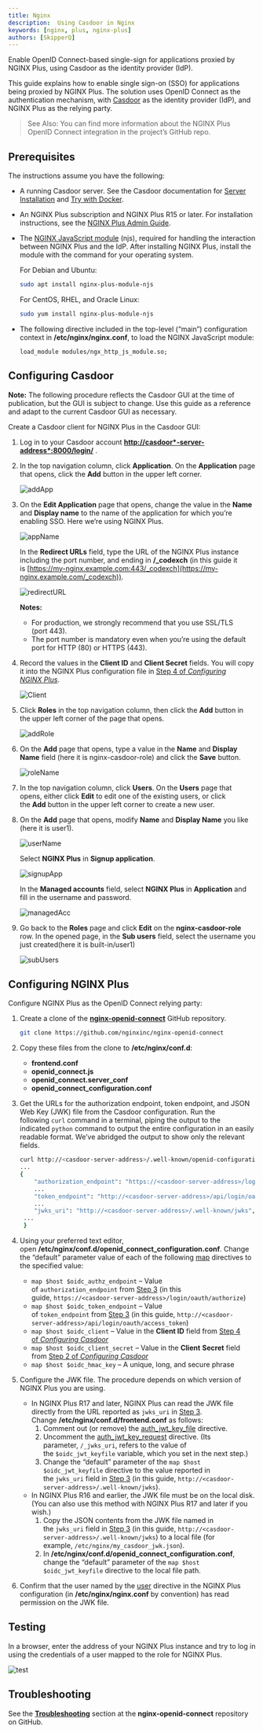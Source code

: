 ```yaml
---
title: Nginx
description:  Using Casdoor in Nginx
keywords: [nginx, plus, nginx-plus]
authors: [SkipperQ]
---
```


Enable OpenID Connect-based single-sign for applications proxied by NGINX Plus, using Casdoor as the identity provider (IdP).

This guide explains how to enable single sign-on (SSO) for applications being proxied by NGINX Plus. The solution uses OpenID Connect as the authentication mechanism, with [Casdoor](https://casdoor.org/) as the identity provider (IdP), and NGINX Plus as the relying party.

> See Also: You can find more information about the NGINX Plus OpenID Connect integration in the project’s GitHub repo.

## Prerequisites

The instructions assume you have the following:

- A running Casdoor server. See the Casdoor documentation for [Server Installation](https://casdoor.org/docs/basic/server-installation) and [Try with Docker](https://casdoor.org/docs/basic/try-with-docker).
- An NGINX Plus subscription and NGINX Plus R15 or later. For installation instructions, see the [NGINX Plus Admin Guide](https://docs.nginx.com/nginx/admin-guide/installing-nginx/installing-nginx-plus/).
- The [NGINX JavaScript module](https://www.nginx.com/blog/introduction-nginscript/) (njs), required for handling the interaction between NGINX Plus and the IdP. After installing NGINX Plus, install the module with the command for your operating system.

    For Debian and Ubuntu:

    ```bash
    sudo apt install nginx-plus-module-njs
    ```

    For CentOS, RHEL, and Oracle Linux:

    ```bash
    sudo yum install nginx-plus-module-njs
    ```

- The following directive included in the top-level (“main”) configuration context in **/etc/nginx/nginx.conf**, to load the NGINX JavaScript module:

    `load_module modules/ngx_http_js_module.so;`

## Configuring Casdoor

**Note:** The following procedure reflects the Casdoor GUI at the time of publication, but the GUI is subject to change. Use this guide as a reference and adapt to the current Casdoor GUI as necessary.

Create a Casdoor client for NGINX Plus in the Casdoor GUI:

1. Log in to your Casdoor account **<http://casdoor*-server-address*:8000/login/>** .
2. In the top navigation column, click **Application**. On the **Application** page that opens, click the **Add** button in the upper left corner.

    ![addApp](/img/integration/C++/NGINX_Plus/addApp.png)

3. On the **Edit Application** page that opens, change the value in the **Name** and **Display name** to the name of the application for which you’re enabling SSO. Here we’re using NGINX Plus.

    ![appName](/img/integration/C++/NGINX_Plus/appName.png)

    In the **Redirect URLs** field, type the URL of the NGINX Plus instance including the port number, and ending in **/_codexch** (in this guide it is [https://my-nginx.example.com:443/_codexch](https://my-nginx.example.com/_codexch)).

    ![redirectURL](/img/integration/C++/NGINX_Plus/redirectURL.png)

    **Notes:**

    - For production, we strongly recommend that you use SSL/TLS (port 443).
    - The port number is mandatory even when you’re using the default port for HTTP (80) or HTTPS (443).
4. Record the values in the **Client ID** and **Client Secret** fields. You will copy it into the NGINX Plus configuration file in [Step 4 of *Configuring NGINX Plus*](#jump1).<span id="jump3"></span>

    ![Client](/img/integration/C++/NGINX_Plus/Client.png)

5. Click **Roles** in the top navigation column, then click the **Add** button in the upper left corner of the page that opens.

    ![addRole](/img/integration/C++/NGINX_Plus/addRole.png)

6. On the **Add** page that opens, type a value in the **Name** and **Display Name** field (here it is nginx-casdoor-role) and click the **Save** button.

    ![roleName](/img/integration/C++/NGINX_Plus/roleName.png)

7. In the top navigation column, click **Users**. On the **Users** page that opens, either click **Edit** to edit one of the existing users, or click the **Add** button in the upper left corner to create a new user.
8. On the **Add** page that opens, modify **Name** and **Display Name** you like (here it is user1).

    ![userName](/img/integration/C++/NGINX_Plus/userName.png)

    Select **NGINX Plus** in **Signup application**.

    ![signupApp](/img/integration/C++/NGINX_Plus/signupApp.png)

    In the **Managed accounts** field, select **NGINX Plus** in **Application** and fill in the username and password.

    ![managedAcc](/img/integration/C++/NGINX_Plus/managedAcc.png)

9. Go back to the **Roles** page and click **Edit** on the **nginx-casdoor-role** row. In the opened page, in the **Sub users** field, select the username you just created(here it is built-in/user1)

    ![subUsers](/img/integration/C++/NGINX_Plus/subUsers.png)

## Configuring NGINX Plus

Configure NGINX Plus as the OpenID Connect relying party:

1. Create a clone of the **[nginx-openid-connect](https://github.com/nginxinc/nginx-openid-connect)** GitHub repository.

    ```bash
    git clone https://github.com/nginxinc/nginx-openid-connect
    ```

2. Copy these files from the clone to **/etc/nginx/conf.d**:
    - **frontend.conf**
    - **openid_connect.js**
    - **openid_connect.server_conf**
    - **openid_connect_configuration.conf**
3. Get the URLs for the authorization endpoint, token endpoint, and JSON Web Key (JWK) file from the Casdoor configuration. Run the following `curl` command in a terminal, piping the output to the indicated `python` command to output the entire configuration in an easily readable format. We’ve abridged the output to show only the relevant fields. <span id="jump1"></span>

    ```bash
    curl http://<casdoor-server-address>/.well-known/openid-configuration | python -m json.tool
    ...
    {
        "authorization_endpoint": "https://<casdoor-server-address>/login/oauth/authorize",
        ...
        "token_endpoint": "http://<casdoor-server-address>/api/login/oauth/access_token",
        ...
        "jwks_uri": "http://<casdoor-server-address>/.well-known/jwks",
     ...
     }
    
    ```

4. Using your preferred text editor, open **/etc/nginx/conf.d/openid_connect_configuration.conf**. Change the “default” parameter value of each of the following [map](https://nginx.org/en/docs/http/ngx_http_map_module.html#map) directives to the specified value:<span id="jump2"></span>
    - `map $host $oidc_authz_endpoint` – Value of `authorization_endpoint` from [Step 3](#jump1) (in this guide, `https://<casdoor-server-address>/login/oauth/authorize`)
    - `map $host $oidc_token_endpoint` – Value of `token_endpoint` from [Step 3](#jump1) (in this guide, `http://<casdoor-server-address>/api/login/oauth/access_token`)
    - `map $host $oidc_client` – Value in the **Client ID** field from [Step 4 of *Configuring Casdoor*](#jump3)
    - `map $host $oidc_client_secret` – Value in the **Client** **Secret** field from [Step 2 of *Configuring Casdoor*](#jump3)
    - `map $host $oidc_hmac_key` – A unique, long, and secure phrase
5. Configure the JWK file. The procedure depends on which version of NGINX Plus you are using.
    - In NGINX Plus R17 and later, NGINX Plus can read the JWK file directly from the URL reported as `jwks_uri` in [Step 3](#jump2). Change **/etc/nginx/conf.d/frontend.conf** as follows:
        1. Comment out (or remove) the [auth_jwt_key_file](http://nginx.org/en/docs/http/ngx_http_auth_jwt_module.html#auth_jwt_key_file) directive.
        2. Uncomment the [auth_jwt_key_request](http://nginx.org/en/docs/http/ngx_http_auth_jwt_module.html#auth_jwt_key_request) directive. (Its parameter, `/_jwks_uri`, refers to the value of the `$oidc_jwt_keyfile` variable, which you set in the next step.)
        3. Change the “default” parameter of the `map $host $oidc_jwt_keyfile` directive to the value reported in the `jwks_uri` field in [Step 3](#jump2) (in this guide, `http://<casdoor-server-address>/.well-known/jwks`).
    - In NGINX Plus R16 and earlier, the JWK file must be on the local disk. (You can also use this method with NGINX Plus R17 and later if you wish.)
        1. Copy the JSON contents from the JWK file named in the `jwks_uri` field in [Step 3](#jump2) (in this guide, `http://<casdoor-server-address>/.well-known/jwks`) to a local file (for example, `/etc/nginx/my_casdoor_jwk.json`).
        2. In **/etc/nginx/conf.d/openid_connect_configuration.conf**, change the “default” parameter of the `map $host $oidc_jwt_keyfile` directive to the local file path.
6. Confirm that the user named by the [user](http://nginx.org/en/docs/ngx_core_module.html#user) directive in the NGINX Plus configuration (in **/etc/nginx/nginx.conf** by convention) has read permission on the JWK file.

## Testing

In a browser, enter the address of your NGINX Plus instance and try to log in using the credentials of a user mapped to the role for NGINX Plus.

![test](/img/integration/C++/NGINX_Plus/test.png)

## Troubleshooting

See the **[Troubleshooting](https://github.com/nginxinc/nginx-openid-connect#troubleshooting)** section at the **nginx-openid-connect** repository on GitHub.
